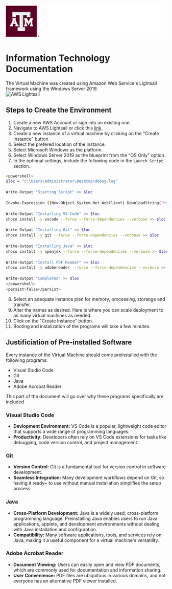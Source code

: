 <p align="center">
    <picture>
        <source media="(prefers-color-scheme: dark)" srcset="logo_dark.png">
        <source media="(prefers-color-scheme: light)" srcset="logo_light.png">
        <img alt="TAMU Department of Computer Science and Engineering" src="logo_dark.png">
    </picture>
</p>

# Information Technology Documentation
The Virtual Machine was created using Amazon Web Service's Lightsail framework using the Windows Server 2019.  
<img src="https://cdn.worldvectorlogo.com/logos/amazon-lightsail.svg" alt="AWS Lightsail" width=128px>

## Steps to Create the Environment
1. Create a new AWS Account or sign into an existing one.
2. Navigate to AWS Lightsail or click this [link](https://lightsail.aws.amazon.com/ls/webapp/home/instances).
3. Create a new instance of a virtual machine by clicking on the "Create Instance" button
4. Select the prefered location of the instance.
5. Select Microsoft Windows as the platform.
6. Select Windows Server 2019 as the blueprint from the "OS Only" option.
7. In the optional settings, include the following code in the `Launch Script` section.
```bash
<powershell>
$loc = "c:\Users\Administrator\Desktop\debug.log"

Write-Output "Starting Script" >> $loc

Invoke-Expression ((New-Object System.Net.WebClient).DownloadString('https://chocolatey.org/install.ps1'))

Write-Output "Installing VS Code" >> $loc
choco install -y vscode --force --force-dependencies --verbose >> $loc

Write-Output "Installing Git" >> $loc
choco install -y git --force --force-dependencies --verbose >> $loc

Write-Output "Installing Java" >> $loc
choco install -y openjdk --force --force-dependencies --verbose >> $loc

Write-Output "Install PDF Reader" >> $loc
choco install -y adobereader --force --force-dependencies --verbose >> $loc

Write-Output "Completed" >> $loc
</powershell>
<persist>false</persist>
```
8. Select an adequate instance plan for memory, processing, storange and transfer.
9. Alter the names as desired. Here is where you can scale deployment to as many virtual machines as needed.
10. Click on the "Create Instance" button.
11. Booting and instalization of the programs will take a few minutes.

## Justificiation of Pre-installed Software
Every instance of the Virtual Machine should come preinstalled with the following programs:
- Visual Studio Code
- Git
- Java
- Adobe Acrobat Reader

This part of the document will go over why these programs specifically are included

### Visual Studio Code
- **Devlopment Environment:** VS Code is a popular, lightweight code editor that supports a wide range of programming languages.
- **Productivity:** Developers often rely on VS Code extensions for tasks like debugging, code version control, and project management.

### Git
- **Version Control:** Git is a fundamental tool for version control in software development.
- **Seamless Integration:** Many development workflows depend on Git, so having it ready+ to use without manual installation simplifies the setup process.

### Java
- **Cross-Platform Development:** Java is a widely used, cross-platform programming language. Preinstalling Java enables users to run Java applications, applets, and development environments without dealing with Java installation and configuration.
- **Compatibility:** Many software applications, tools, and services rely on Java, making it a useful component for a virtual machine's versatility.

### Adobe Acrobat Reader
- **Document Viewing:** Users can easily open and view PDF documents, which are commonly used for documentation and information sharing.
- **User Convenience:** PDF files are ubiquitous in various domains, and not everyone has an alternative PDF viewer installed. 